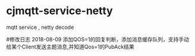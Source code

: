 # cjmqtt-service-netty
mqtt service , netty decode

#修改日志
2018-08-09 
	添加QOS=1的回复判断，添加消息缓存队列，支持手动给某个Client发送主题消息,并知道Qos=1的PubAck结果